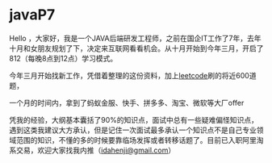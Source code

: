 # javaP7

  Hello ，大家好，我是一个JAVA后端研发工程师，之前在国企IT工作了7年，去年十月和女朋友规划了下，决定来互联网看看机会。从十月开始到今年三月，开启了812（每晚8点到12点）学习模式。
  
  今年三月开始找新工作，凭借着整理的这份资料，加上[leetcode](https://leetcode-cn.com/u/idasmilence/)刷的将近600道题，
  
  一个月的时间内，拿到了蚂蚁金服、快手、拼多多、淘宝、微软等大厂offer
  
  凭我的经验，大纲基本囊括了90%的知识点，面试中总有一些疑难偏怪知识点，遇到这类我建议大方承认，但是记住一次面试最多承认一个知识点不是自己专业领域范围的知识，不懂的多的时候要靠临场发挥或者转移话题了。目前已入职阿里淘系交易，欢迎大家找我内推（idahenji@gmail.com）
